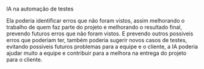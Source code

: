 IA na automação de testes

Ela poderia identificar erros que não foram vistos, assim melhorando  o trabalho de quem faz parte do projeto e melhorando o resultado final, prevendo futuros erros que não foram vistos.
E prevendo outros possiveis erros que poderiam ter, também poderia sugerir novos casos de testes, evitando possiveis futuros problemas para a equipe e o cliente, a IA poderia ajudar muito a equipe e contribuir para a melhora na entrega do projeto para o cliente.
